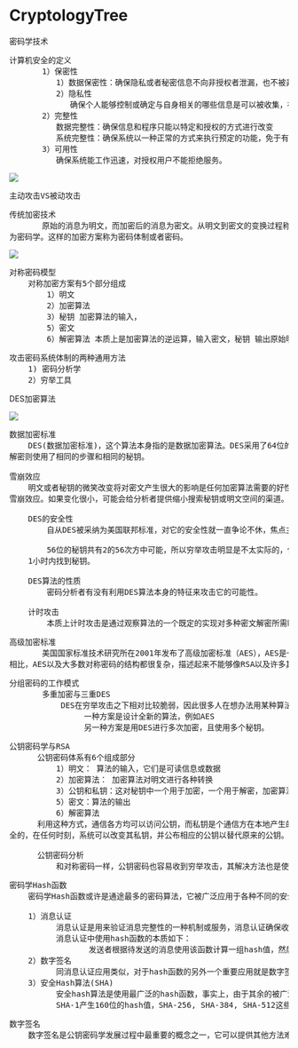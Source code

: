 # CryptologyTree
密码学技术

<pre>
计算机安全的定义
       1）保密性
          1）数据保密性：确保隐私或者秘密信息不向非授权者泄漏，也不被非授权者所使用
          2）隐私性
             确保个人能够控制或确定与自身相关的哪些信息是可以被收集，被保存的，这些信息可以由谁来公开以及向谁公开
       2）完整性
          数据完整性：确保信息和程序只能以特定和授权的方式进行改变
          系统完整性：确保系统以一种正常的方式来执行预定的功能，免于有意或者无意的非授权操纵
       3）可用性
          确保系统能工作迅速，对授权用户不能拒绝服务。
</pre>

![](https://i.imgur.com/QIeKX6a.png)

<pre>
主动攻击VS被动攻击
</pre>

<pre>
传统加密技术
       原始的消息为明文，而加密后的消息为密文。从明文到密文的变换过程称为加密；从密文到明文的变换过程称为解密。研究各种加密方案的领域称
为密码学。这样的加密方案称为密码体制或者密码。
</pre>

![](https://i.imgur.com/4Steth4.png)

<pre>
对称密码模型
    对称加密方案有5个部分组成
        1）明文
        2）加密算法
        3）秘钥 加密算法的输入，
        5）密文
        6）解密算法 本质上是加密算法的逆运算，输入密文，秘钥 输出原始明文
</pre>

<pre>
攻击密码系统体制的两种通用方法
    1) 密码分析学
    2）穷举工具
</pre>

DES加密算法

![](https://i.imgur.com/zZ7fH6Q.png)

<pre>
数据加密标准
    DES(数据加密标准)，这个算法本身指的是数据加密算法。DES采用了64位的分组长度和56位的秘钥长度。它将64位的输入经过一系列变换得到64位的输出。
解密则使用了相同的步骤和相同的秘钥。

雪崩效应
    明文或者秘钥的微笑改变将对密文产生很大的影响是任何加密算法需要的好性质。特别地，明文或秘钥的某一位发生变化导致密文的很多位发生变换，这被称为
雪崩效应。如果变化很小，可能会给分析者提供缩小搜索秘钥或明文空间的渠道。

    DES的安全性
        自从DES被采纳为美国联邦标准，对它的安全性就一直争论不休，焦点主要集中于秘钥长度和算法本身的性质。

        56位的秘钥共有2的56次方中可能，所以穷举攻击明显是不太实际的，但是当今的科技水平，现有的处理机已经威胁到DES的安全，如今的超级计算机可以在
    1小时内找到秘钥。

    DES算法的性质
        密码分析者有没有利用DES算法本身的特征来攻击它的可能性。

    计时攻击
        本质上计时攻击是通过观察算法的一个既定的实现对多种密文解密所需时间，来获得关于秘钥或明文的信息。
</pre>

<pre>
高级加密标准
       美国国家标准技术研究所在2001年发布了高级加密标准（AES），AES是一个对称的分组密码算法，旨在渠道DES称为广泛使用的标准。与公钥密码如RSA
相比，AES以及大多数对称密码的结构都很复杂，描述起来不能够像RSA以及许多其他密码学算法那样容易。
</pre>

<pre>
分组密码的工作模式
       多重加密与三重DES
           DES在穷举攻击之下相对比较脆弱，因此很多人在想办法用某种算法替代它。
                一种方案是设计全新的算法，例如AES
                另一种方案是用DES进行多次加密，且使用多个秘钥。
</pre>

<pre>
公钥密码学与RSA
      公钥密码体系有6个组成部分
          1）明文： 算法的输入，它们是可读信息或数据
          2）加密算法： 加密算法对明文进行各种转换
          3）公钥和私钥：这对秘钥中一个用于加密，一个用于解密，加密算法执行的变换依赖于公钥或者私钥。
          5）密文：算法的输出
          6）解密算法
      利用这种方式，通信各方均可以访问公钥，而私钥是个通信方在本地产生的，所以不必进行分配，只要用户的私钥收到保护，保持秘密性，那么通信就是安
全的，在任何时刻，系统可以改变其私钥，并公布相应的公钥以替代原来的公钥。

      公钥密码分析
          和对称密码一样，公钥密码也容易收到穷举攻击，其解决方法也是使用长秘钥。但同时也应该考虑使用长秘钥的利弊，公钥体制使用的是某种可逆的数学函数，计算函数值的复杂性可能不是秘钥长度的线性函数，而是比线性函数增长更多更快的函数，因此，为了抗击穷举攻击，秘钥必须足够长；同时为了便于实现加密和解密，秘钥又必须足够短，在实际中，现已提出的秘钥长度确实可以抗击穷举攻击，但是它也使得加解密速度太慢，所以公钥密码目前仅限于秘钥管理和签名中。
</pre>

<pre>
密码学Hash函数
    密码学Hash函数或许是通途最多的密码算法，它被广泛应用于各种不同的安全应用和网络协议中。

    1）消息认证
          消息认证是用来验证消息完整性的一种机制或服务，消息认证确保收到的数据确实和发送时的一样。
          消息认证中使用hash函数的本质如下：
                 发送者根据待发送的消息使用该函数计算一组hash值，然后将hash值和消息一起发送过去，接受者接收到消息执行同样的hash计算，并将结果与收到的hash值进行对比，如果不匹配，则接受者推断出消息遭受到了篡改。
    2）数字签名
          同消息认证应用类似，对于hash函数的另外一个重要应用就是数字签名，数字签名的操作与MAC类似，在进行数字签名过程中使用用户的私钥加密消息的hash值，其他任何知道该用户公钥的人都能够通过数字签名来验证消息的完整性。在这种情况下，则需要知道用户的私钥。
    3）安全Hash算法(SHA)
          安全hash算法是使用最广泛的hash函数，事实上，由于其余的被广泛应用的Hash函数被发现存在安全性缺陷，从2005年以来或许是这几年中仅存的hash算法标准。
          SHA-1产生160位的hash值，SHA-256, SHA-384, SHA-512这些算法被统称为SHA-2
</pre>

<pre>
数字签名
    数字签名是公钥密码学发展过程中最重要的概念之一，它可以提供其他方法难以实现的安全性。
</pre>
